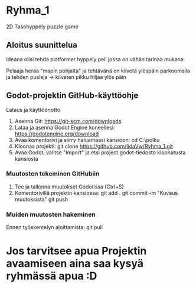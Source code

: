 # Ryhma_1
2D Tasohyppely puzzle game

## Aloitus suunittelua

Ideana olisi tehdä platformer hyppely peli jossa on vähän tarinaa mukana.

Pelaaja herää "mapin pohjalta" ja tehtävänä on kiivetä ylöspäin parkoomalla ja tehden pusleja -> kiiveten pikku hiljaa ylös päin

## Godot-projektin GitHub-käyttöohje
Lataus ja käyttöönotto

1. Asenna Git: https://git-scm.com/downloads
2. Lataa ja asenna Godot Engine koneellesi: https://godotengine.org/download
3. Avaa komentorivi ja siirry haluamaasi kansioon: cd C:\polku
4. Kloonaa projekti: git clone https://github.com/IidaVw/Ryhma_1.git
5. Avaa Godot, valitse "Import" ja etsi project.godot-tiedosto kloonatusta kansiosta

### Muutosten tekeminen GitHubiin

1. Tee ja tallenna muutokset Godotissa (Ctrl+S)
2. Komentorivillä projektin kansiossa:
  git add .
  git commit -m "Kuvaus muutoksista"
  git push

### Muiden muutosten hakeminen

Ennen työskentelyn aloittamista: git pull

# Jos tarvitsee apua Projektin avaamiseen aina saa kysyä ryhmässä apua :D
